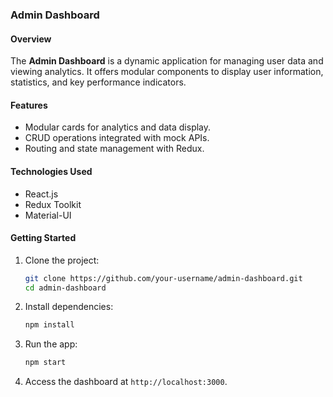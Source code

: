 ### Admin Dashboard  

#### Overview  
The **Admin Dashboard** is a dynamic application for managing user data and viewing analytics. It offers modular components to display user information, statistics, and key performance indicators.  

#### Features  
- Modular cards for analytics and data display.  
- CRUD operations integrated with mock APIs.  
- Routing and state management with Redux.  

#### Technologies Used  
- React.js  
- Redux Toolkit  
- Material-UI  

#### Getting Started  
1. Clone the project:  
   ```bash  
   git clone https://github.com/your-username/admin-dashboard.git  
   cd admin-dashboard  
   ```  
2. Install dependencies:  
   ```bash  
   npm install  
   ```  
3. Run the app:  
   ```bash  
   npm start  
   ```  
4. Access the dashboard at `http://localhost:3000`.  
